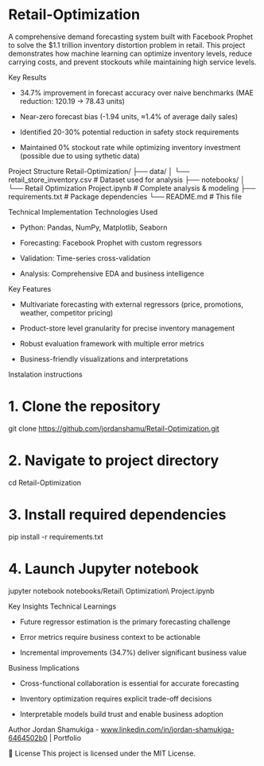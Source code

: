 # Retail-Optimization
A comprehensive demand forecasting system built with Facebook Prophet to solve the $1.1 trillion inventory distortion problem in retail. This project demonstrates how machine learning can optimize inventory levels, reduce carrying costs, and prevent stockouts while maintaining high service levels.

Key Results
- 34.7% improvement in forecast accuracy over naive benchmarks (MAE reduction: 120.19 → 78.43 units)

- Near-zero forecast bias (-1.94 units, ≈1.4% of average daily sales)

- Identified 20-30% potential reduction in safety stock requirements

- Maintained 0% stockout rate while optimizing inventory investment (possible due to using sythetic data)


Project Structure
Retail-Optimization/
├── data/
│   └── retail_store_inventory.csv      # Dataset used for analysis
├── notebooks/
│   └── Retail Optimization Project.ipynb  # Complete analysis & modeling
├── requirements.txt                    # Package dependencies
└── README.md                          # This file

Technical Implementation
Technologies Used
- Python: Pandas, NumPy, Matplotlib, Seaborn

- Forecasting: Facebook Prophet with custom regressors

- Validation: Time-series cross-validation

- Analysis: Comprehensive EDA and business intelligence

Key Features
- Multivariate forecasting with external regressors (price, promotions, weather, competitor pricing)

- Product-store level granularity for precise inventory management

- Robust evaluation framework with multiple error metrics

- Business-friendly visualizations and interpretations

Instalation instructions
# 1. Clone the repository
git clone https://github.com/jordanshamu/Retail-Optimization.git

# 2. Navigate to project directory
cd Retail-Optimization

# 3. Install required dependencies
pip install -r requirements.txt

# 4. Launch Jupyter notebook
jupyter notebook notebooks/Retail\ Optimization\ Project.ipynb

Key Insights
Technical Learnings
- Future regressor estimation is the primary forecasting challenge

- Error metrics require business context to be actionable

- Incremental improvements (34.7%) deliver significant business value

Business Implications
- Cross-functional collaboration is essential for accurate forecasting

- Inventory optimization requires explicit trade-off decisions

- Interpretable models build trust and enable business adoption


Author
Jordan Shamukiga - www.linkedin.com/in/jordan-shamukiga-6464502b0 | Portfolio

📄 License
This project is licensed under the MIT License.
